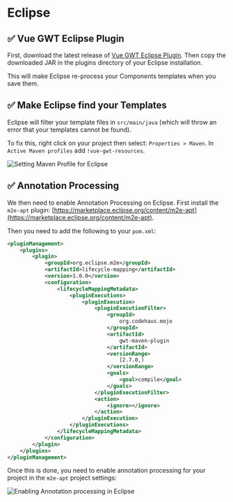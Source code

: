 # Eclipse

## ✅ Vue GWT Eclipse Plugin

First, download the latest release of [Vue GWT Eclipse Plugin](https://github.com/Axellience/vue-gwt-eclipse-plugin/releases).
Then copy the downloaded JAR in the plugins directory of your Eclipse installation.

This will make Eclipse re-process your Components templates when you save them.

## ✅ Make Eclipse find your Templates

Eclipse will filter your template files in `src/main/java` (which will throw an error that your templates cannot be found).

To fix this, right click on your project then select: `Properties > Maven`.
In `Active Maven profiles` add `!vue-gwt-resources`.

![Setting Maven Profile for Eclipse](https://axellience.github.io/vue-gwt/resources/images/eclipse-set-maven-profile.png)

## ✅ Annotation Processing

We then need to enable Annotation Processing on Eclipse.
First install the `m2e-apt` plugin:
[https://marketplace.eclipse.org/content/m2e-apt](https://marketplace.eclipse.org/content/m2e-apt).
 
Then you need to add the following to your `pom.xml`:

```xml
<pluginManagement>
    <plugins>
        <plugin>
            <groupId>org.eclipse.m2e</groupId>
            <artifactId>lifecycle-mapping</artifactId>
            <version>1.0.0</version>
            <configuration>
                <lifecycleMappingMetadata>
                    <pluginExecutions>
                        <pluginExecution>
                            <pluginExecutionFilter>
                                <groupId>
                                    org.codehaus.mojo
                                </groupId>
                                <artifactId>
                                    gwt-maven-plugin
                                </artifactId>
                                <versionRange>
                                    [2.7.0,)
                                </versionRange>
                                <goals>
                                    <goal>compile</goal>
                                </goals>
                            </pluginExecutionFilter>
                            <action>
                                <ignore></ignore>
                            </action>
                        </pluginExecution>
                    </pluginExecutions>
                </lifecycleMappingMetadata>
            </configuration>
        </plugin>
    </plugins>
</pluginManagement>
```

Once this is done, you need to enable annotation processing for your project in the `m2e-apt` project settings:

![Enabling Annotation processing in Eclipse](https://axellience.github.io/vue-gwt/resources/images/eclipse-enable-annotation-processing.png)


